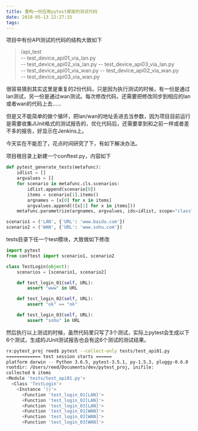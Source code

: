 ```yaml
---
title: 重构一份应用pytest框架的测试代码
date: 2018-05-13 22:27:15
tags:
---
```


项目中有份API测试的代码的结构大致如下

> /api_test   
>     --  test_device_api01_via_lan.py   
>     --  test_device_api02_via_lan.py
>     -- test_device_api03_via_lan.py   
>     -- test_device_api01_via_wan.py
>     -- test_device_api02_via_wan.py   
>     -- test_device_api03_via_wan.py

很容易猜到其实这里是重复的2份代码，只是因为执行测试的时候，有一份是通过lan测试，另一份是通过wan测试。每次修改代码，还需要把修改同步到相应的lan或者wan的代码上去……

但是又不能简单的做个循环，把lan/wan的地址丢进去当参数，因为项目目前运行是需要收集JUnit格式的测试报告的，优化代码后，还需要拿到和之前一样或者差不多的报告，好显示在Jenkins上。

今天实在不能忍了，花点时间研究了下，有如下解决办法。

项目根目录上新建一个conftest.py，内容如下

``` python
def pytest_generate_tests(metafunc):
    idlist = []
    argvalues = []
    for scenario in metafunc.cls.scenarios:
        idlist.append(scenario[0])
        items = scenario[1].items()
        argnames = [x[0] for x in items]
        argvalues.append(([x[1] for x in items]))
    metafunc.parametrize(argnames, argvalues, ids=idlist, scope="class")

scenario1 = ('LAN', {'URL': 'www.baidu.com'})
scenario2 = ('WAN', {'URL': 'www.sohu.com'})
```

tests目录下任一个test模块，大致做如下修改

``` python
import pytest
from conftest import scenario1, scenario2

class TestLogin(object):
    scenarios = [scenario1, scenario2]

    def test_login_01(self, URL):
        assert "www" in URL

    def test_login_02(self, URL):
        assert "ok" == "ok"

    def test_login_03(self, URL):
        assert "sohu" in URL
```

然后执行以上测试的时候，虽然代码里只写了3个测试，实际上pytest会生成以下6个测试，生成的JUnit测试报告也会有这6个测试的测试结果。

``` bash
rx:pytest_proj reed$ pytest --collect-only tests/test_api01.py
============= test session starts ======
platform darwin -- Python 3.6.5, pytest-3.5.1, py-1.5.3, pluggy-0.6.0
rootdir: /Users/reed/Documents/dev/pytest_proj, inifile:
collected 6 items
<Module 'tests/test_api01.py'>
  <Class 'TestLogin'>
    <Instance '()'>
      <Function 'test_login_01[LAN]'>
      <Function 'test_login_02[LAN]'>
      <Function 'test_login_03[LAN]'>
      <Function 'test_login_01[WAN]'>
      <Function 'test_login_02[WAN]'>
      <Function 'test_login_03[WAN]'>
```

